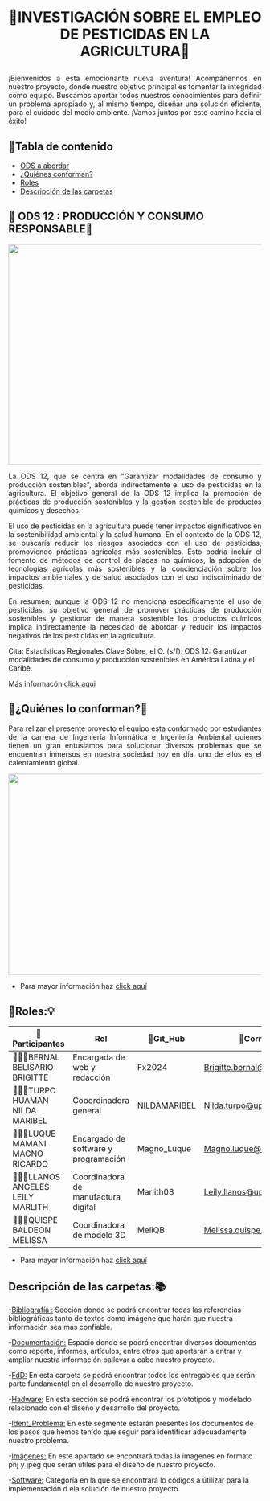 # <p align="center"> 🚜INVESTIGACIÓN SOBRE EL EMPLEO DE PESTICIDAS EN LA AGRICULTURA🌱 </p>


<p align="justify">
¡Bienvenidos a esta emocionante nueva aventura! Acompáñennos en nuestro proyecto, donde nuestro objetivo principal es fomentar la integridad como equipo. Buscamos aportar todos nuestros conocimientos para definir un problema apropiado y, al mismo tiempo, diseñar una solución eficiente, para el cuidado del medio ambiente. ¡Vamos juntos por este camino hacia el éxito!
</p>


## 🚜Tabla de contenido

  - [ODS a abordar](#ods-12)
  - [¿Quiénes conforman?](#quiénes-lo-conforman)
  - [Roles](#roles)
  - [Descripción de las carpetas](#descripción-de-las-carpetas)
    
## 🚜 ODS 12 : PRODUCCIÓN Y CONSUMO RESPONSABLE🔖
<P align="center"><img src="https://github.com/Fx2048/Team_4_FdD/blob/main/Im%C3%A1genes/ODS12/ods12.jpg" width="768" height="439" style="margin: auto;"></P>
  

<p align="justify">
La ODS 12, que se centra en "Garantizar modalidades de consumo y producción sostenibles", aborda indirectamente el uso de pesticidas en la agricultura. El objetivo general de la ODS 12 implica la promoción de prácticas de producción sostenibles y la gestión sostenible de productos químicos y desechos.
 </p>
<p align="justify">
El uso de pesticidas en la agricultura puede tener impactos significativos en la sostenibilidad ambiental y la salud humana. En el contexto de la ODS 12, se buscaría reducir los riesgos asociados con el uso de pesticidas, promoviendo prácticas agrícolas más sostenibles. Esto podría incluir el fomento de métodos de control de plagas no químicos, la adopción de tecnologías agrícolas más sostenibles y la concienciación sobre los impactos ambientales y de salud asociados con el uso indiscriminado de pesticidas.
</p>
<p align="justify">
En resumen, aunque la ODS 12 no menciona específicamente el uso de pesticidas, su objetivo general de promover prácticas de producción sostenibles y gestionar de manera sostenible los productos químicos implica indirectamente la necesidad de abordar y reducir los impactos negativos de los pesticidas en la agricultura.
</p>

Cita: Estadísticas Regionales Clave Sobre, el O. (s/f). ODS 12: Garantizar modalidades de consumo y producción sostenibles en América Latina y el Caribe. 

Más informacón [click aqui](https://www.cepal.org/sites/default/files/static/files/ods12_c1900731_press.pdf)

## 🚜¿Quiénes lo conforman?🙌
<p align="justify">
Para relizar el presente proyecto el equipo esta conformado por estudiantes de la carrera de Ingeniería Informática e Ingeniería Ambiental quienes tienen un gran entusiamos para solucionar diversos problemas que se encuentran inmersos en nuestra sociedad hoy en día, uno de ellos es el calentamiento global.
</p>

<p align="center">
  <img src="https://github.com/Fx2048/Team_4_FdD/blob/main/Im%C3%A1genes/Quienes%20somos/somos_all.jpg" width="650" height="400"style="margin: auto;">
</p>

- Para mayor información haz [click aquí](https://github.com/Fx2048/Team_4_FdD/blob/main/FdD/Entregables/01_%C2%BFQui%C3%A9nes%20conformamos.md)

## 🚜Roles:💡

| 🛜Participantes | Rol | 📧Git_Hub | 📨Correo |
| --- | --- | --- | ---|
| 👩🏽‍💻BERNAL BELISARIO BRIGITTE | Encargada de web y redacción | Fx2024  | Brigitte.bernal@upch.pe |
| 👷🏽‍♀️TURPO HUAMAN NILDA MARIBEL | Cooordinadora general | NILDAMARIBEL| Nilda.turpo@upch.pe |
| 👨🏽‍💻LUQUE MAMANI MAGNO RICARDO | Encargado de software y programación| Magno_Luque | Magno.luque@upch.pe |
| 👩🏽‍💻LLANOS ANGELES LEILY MARLITH | Coordinadora de manufactura digital | Marlith08| Leily.llanos@upch.pe |
| 👩🏽‍💻QUISPE BALDEON MELISSA | Coordinadora de modelo 3D| MeliQB | Melissa.quispe.b@upch.pe |

- Para mayor información haz [click aquí](https://github.com/Fx2048/Team_4_FdD/blob/main/FdD/Entregables/01_%C2%BFQui%C3%A9nes%20conformamos.md)

## Descripción de las carpetas:📚

-[Bibliografía :](https://github.com/Fx2048/Team_4_FdD/tree/main/Bibliograf%C3%ADa) Sección donde se podrá encontrar todas las referencias bibliográficas tanto de textos como imágene que harán que nuestra información sea más confiable.

-[Documentación:](https://github.com/Fx2048/Team_4_FdD/tree/main/Documentaci%C3%B3n) Espacio donde se podrá encontrar diversos documentos como reporte, informes, artículos, entre otros que aportarán a entrar y ampliar nuestra información pallevar a cabo nuestro proyecto.

-[FdD:](https://github.com/Fx2048/Team_4_FdD/tree/main/FdD) En esta carpeta se podrá encontrar 
todos los entregables que serán parte fundamental en el desarrollo de nuestro proyecto.

-[Hadware:](https://github.com/Fx2048/Team_4_FdD/tree/main/Hadware) En esta sección se podrá encontrar los prototipos y modelado relacionado con el diseño y desarrollo del proyecto.

-[Ident_Problema:](https://github.com/Fx2048/Team_4_FdD/tree/main/Ident_Problema) En este segmente estarán presentes los documentos de los pasos que hemos tenído que seguir para identificar adecuadamente nuestro problema.

-[Imágenes:](https://github.com/Fx2048/Team_4_FdD/tree/main/Im%C3%A1genes)  En este apartado se encontrará todas la imagenes en formato pnj y jpeg que serán útiles para el diseño de nuestro proyecto.

-[Software:](https://github.com/Fx2048/Team_4_FdD/tree/main/Software)  Categoría en la que se encontrará lo códigos a útilizar para la implementación d ela solución de nuestro proyecto.
